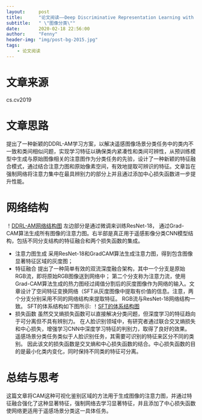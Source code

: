 ```yaml
---
layout:     post
title:      "论文阅读——Deep Discriminative Representation Learning with Attention Map for Scene Classification"
subtitle:   " \"图像分类\""
date:       2020-02-18 22:56:00
author:     "Fenny"
header-img: "img/post-bg-2015.jpg"
tags:
    - 论文阅读
---
```


# 文章来源
cs.cv2019
# 文章思路
提出了一种新颖的DDRL-AM学习方案，以解决遥感图像场景分类任务中的类内不一致和类间相似问题，实现学习特征以确保类内紧凑性和类间可辨性，从预训练模型中生成与原始图像相关的注意图作为分类任务的先验，设计了一种新颖的特征融合模式，通过结合注意力图和原始像素空间，有效地提取可辨识的特征。文章旨在强制网络将注意力集中在最具辨别力的部分上并且通过添加中心损失函数进一步提升性能。
# 网络结构
！[DDRL-AM网络结构图](https://github.com/Fennyhhh/Fennyhhh.github.io/blob/master/paper_img/DDRL-AM.jpg)
左边部分是通过微调来训练ResNet-18， 通过Grad-CAM算法生成所有图像的注意力图。右半部是真正用于遥感影像分类CNN模型结构，包括不同分支结构的特征融合和两个损失函数的集成。
* 注意力图生成
采用ResNet-18和GradCAM算法生成注意力图，得到包含图像显著特征区域的灰度图；
* 特征融合
提出了一种简单有效的双流深度融合架构，其中一个分支是原始RGB流，即将原始RGB图像送到网络中； 第二个分支称为注意力流，使用Grad-CAM算法生成的热力图经过阈值分割后的灰度图像作为网络的输入。文章设计了空间特征变换网络（SFT从灰度图像中提取有价值的信息。注意，两个分支分别采用不同的网络结构来提取特征。 RGB流与ResNet-18网络结构一致。
SFT的体系结构如下图所示:
！[SFT的体系结构图](https://github.com/Fennyhhh/Fennyhhh.github.io/blob/master/paper_img/SFT.jpg)
* 损失函数
虽然交叉熵损失函数可以直接解决分类问题，但深度学习的特征趋向于可分离但不具有辨别力。 在人脸识别领域中，有研究者通过联合交叉熵损失和中心损失，增强学习CNN中深度学习特征的判别力，取得了良好的效果。 遥感场景分类任务类似于人脸识别任务，其需要可识别的特征来区分不同的类别。 因此该文的损失函数是交叉熵和中心损失函数的结合。中心损失函数的目的是最小化类内变化，同时保持不同类的特征可分离。
# 总结与思考
这篇文章将CAM这种可视化鉴别区域的方法用于生成图像的注意力图，并通过特征融合强化了这种显著特征，强制网络去学习显著特征，并且添加了中心损失函数使网络更适用于遥感场景分类这一具体任务。